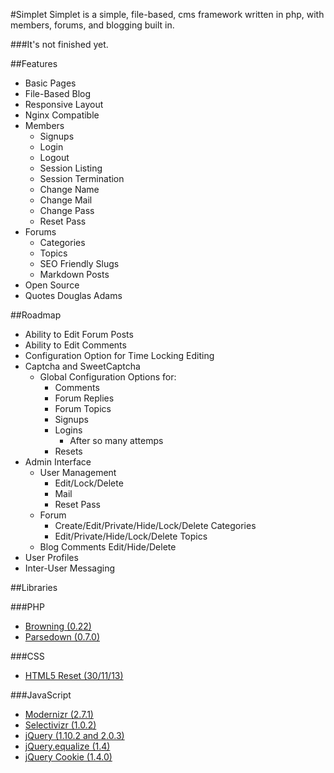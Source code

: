 #Simplet
Simplet is a simple, file-based, cms framework written in php, with members, forums, and blogging built in.

###It's not finished yet.

##Features
- Basic Pages
- File-Based Blog
- Responsive Layout
- Nginx Compatible
- Members
    - Signups
    - Login
    - Logout
    - Session Listing
    - Session Termination
    - Change Name
    - Change Mail
    - Change Pass
    - Reset Pass
- Forums
    - Categories
    - Topics
    - SEO Friendly Slugs
    - Markdown Posts
- Open Source
- Quotes Douglas Adams

##Roadmap
- Ability to Edit Forum Posts
- Ability to Edit Comments
- Configuration Option for Time Locking Editing
- Captcha and SweetCaptcha
    - Global Configuration Options for:
        - Comments
        - Forum Replies
        - Forum Topics
        - Signups
        - Logins
            - After so many attemps
        - Resets
- Admin Interface
    - User Management
        - Edit/Lock/Delete
        - Mail
        - Reset Pass
    - Forum
        - Create/Edit/Private/Hide/Lock/Delete Categories
        - Edit/Private/Hide/Lock/Delete Topics
    - Blog Comments Edit/Hide/Delete
- User Profiles
- Inter-User Messaging

##Libraries

###PHP
- [Browning (0.22)](https://github.com/eustasy/browning-a-mailgun-script)
- [Parsedown (0.7.0)](https://github.com/erusev/parsedown)

###CSS
- [HTML5 Reset (30/11/13)](https://github.com/murtaugh/HTML5-Reset)

###JavaScript
- [Modernizr (2.7.1)](http://modernizr.com/download/#-fontface-backgroundsize-borderradius-opacity-rgba-generatedcontent-csstransitions-printshiv-mq-teststyles-testprop-testallprops-prefixes-domprefixes)
- [Selectivizr (1.0.2)](https://github.com/keithclark/selectivizr)
- [jQuery (1.10.2 and 2.0.3)](http://jquery.com/)
- [jQuery.equalize (1.4)](http://labs.eustasy.org/jquery.equalize)
- [jQuery Cookie (1.4.0)](https://github.com/carhartl/jquery-cookie)
